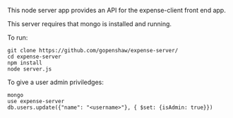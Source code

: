 This node server app provides an API for the expense-client front end app.

This server requires that mongo is installed and running.

To run:

```
git clone https://github.com/gopenshaw/expense-server/
cd expense-server
npm install
node server.js
```

To give a user admin priviledges:
```
mongo
use expense-server
db.users.update({"name": "<username>"}, { $set: {isAdmin: true}})
```
